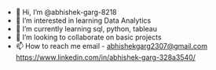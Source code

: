 - 👋 Hi, I’m @abhishek-garg-8218
- 👀 I’m interested in learning Data Analytics
- 🌱 I’m currently learning sql, python, tableau
- 💞️ I’m looking to collaborate on basic projects
- 📫 How to reach me email - abhishekgarg2307@gmail.com https://www.linkedin.com/in/abhishek-garg-328a3540/

<!---
abhishek-garg-8218/abhishek-garg-8218 is a ✨ special ✨ repository because its `README.md` (this file) appears on your GitHub profile.
You can click the Preview link to take a look at your changes.
--->

